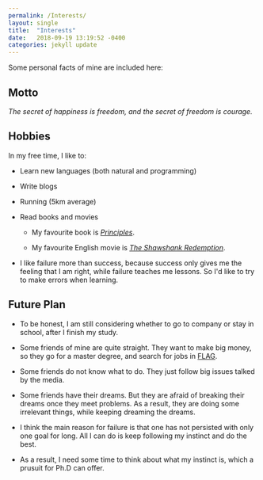 ```yaml
---
permalink: /Interests/
layout: single
title:  "Interests"
date:   2018-09-19 13:19:52 -0400
categories: jekyll update
---
```


Some personal facts of mine are included here:

## Motto

*The secret of happiness is freedom, and the secret of freedom is courage.*

## Hobbies

In my free time, I like to:
	
- Learn new languages (both natural and programming)
	
- Write blogs

- Running (5km average)

- Read books and movies

	- My favourite book is [*Principles*](https://www.principles.com/).

	- My favourite English movie is [*The Shawshank Redemption*](https://www.imdb.com/title/tt0111161/).

- I like failure more than success, because success only gives me the feeling that I am right, while failure teaches me lessons. So I'd like to try to make errors when learning.

## Future Plan

- To be honest, I am still considering whether to go to company or stay in school, after I finish my study.

- Some friends of mine are quite straight. They want to make big money, so they go for a master degree, and search for jobs in [FLAG](https://www.urbandictionary.com/define.php?term=FLAG%20Companies).

- Some friends do not know what to do. They just follow big issues talked by the media.

- Some friends have their dreams. But they are afraid of breaking their dreams once they meet problems. As a result, they are doing some irrelevant things, while keeping dreaming the dreams.

- I think the main reason for failure is that one has not persisted with only one goal for long. All I can do is keep following my instinct and do the best.

- As a result, I need some time to think about what my instinct is, which a prusuit for Ph.D can offer.